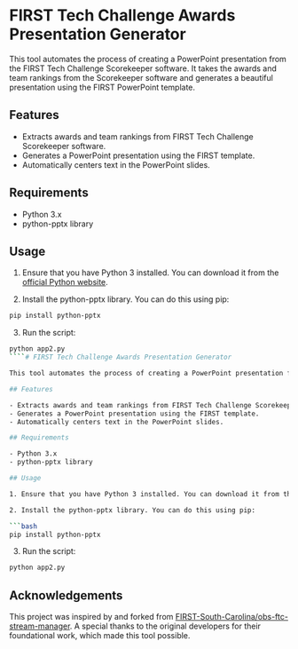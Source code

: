 # FIRST Tech Challenge Awards Presentation Generator

This tool automates the process of creating a PowerPoint presentation from the FIRST Tech Challenge Scorekeeper software. It takes the awards and team rankings from the Scorekeeper software and generates a beautiful presentation using the FIRST PowerPoint template.

## Features

- Extracts awards and team rankings from FIRST Tech Challenge Scorekeeper software.
- Generates a PowerPoint presentation using the FIRST template.
- Automatically centers text in the PowerPoint slides.

## Requirements

- Python 3.x
- python-pptx library

## Usage

1. Ensure that you have Python 3 installed. You can download it from the [official Python website](https://www.python.org/downloads/).

2. Install the python-pptx library. You can do this using pip:

```bash
pip install python-pptx
````

3. Run the script:
```bash
python app2.py
````# FIRST Tech Challenge Awards Presentation Generator

This tool automates the process of creating a PowerPoint presentation from the FIRST Tech Challenge Scorekeeper software. It takes the awards and team rankings from the Scorekeeper software and generates a beautiful presentation using the FIRST PowerPoint template.

## Features

- Extracts awards and team rankings from FIRST Tech Challenge Scorekeeper software.
- Generates a PowerPoint presentation using the FIRST template.
- Automatically centers text in the PowerPoint slides.

## Requirements

- Python 3.x
- python-pptx library

## Usage

1. Ensure that you have Python 3 installed. You can download it from the [official Python website](https://www.python.org/downloads/).

2. Install the python-pptx library. You can do this using pip:

```bash
pip install python-pptx
````

3. Run the script:
```bash
python app2.py
````

## Acknowledgements

This project was inspired by and forked from [FIRST-South-Carolina/obs-ftc-stream-manager](https://github.com/FIRST-South-Carolina/obs-ftc-stream-manager). A special thanks to the original developers for their foundational work, which made this tool possible.
